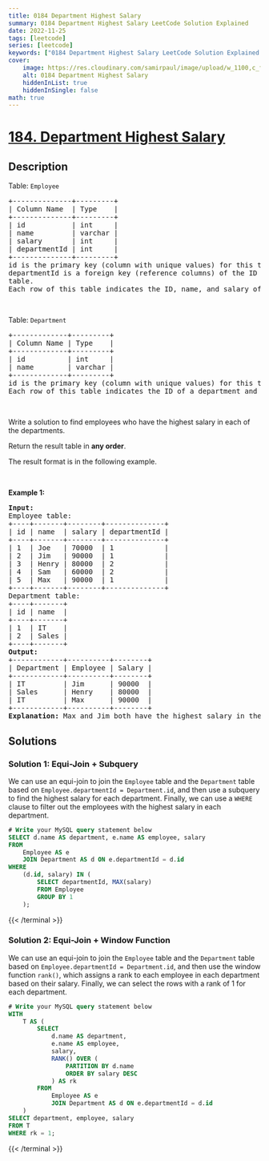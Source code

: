 ```yaml
---
title: 0184 Department Highest Salary
summary: 0184 Department Highest Salary LeetCode Solution Explained
date: 2022-11-25
tags: [leetcode]
series: [leetcode]
keywords: ["0184 Department Highest Salary LeetCode Solution Explained in all languages", "0184 Department Highest Salary", "LeetCode", "leetcode solution in Python3 C++ Java Go PHP Ruby Swift TypeScript Rust C# JavaScript C", "GeeksforGeeks", "InterviewBit", "Coding Ninjas", "HackerRank", "HackerEarth", "CodeChef", "TopCoder", "AlgoExpert", "freeCodeCamp", "Codeforces", "GitHub", "AtCoder", "Samir Paul"]
cover:
    image: https://res.cloudinary.com/samirpaul/image/upload/w_1100,c_fit,co_rgb:FFFFFF,l_text:Arial_75_bold:0184 Department Highest Salary - Solution Explained/problem-solving.webp
    alt: 0184 Department Highest Salary
    hiddenInList: true
    hiddenInSingle: false
math: true
---
```



# [184. Department Highest Salary](https://leetcode.com/problems/department-highest-salary)


## Description

<p>Table: <code>Employee</code></p>

<pre>
+--------------+---------+
| Column Name  | Type    |
+--------------+---------+
| id           | int     |
| name         | varchar |
| salary       | int     |
| departmentId | int     |
+--------------+---------+
id is the primary key (column with unique values) for this table.
departmentId is a foreign key (reference columns) of the ID from the <code>Department </code>table.
Each row of this table indicates the ID, name, and salary of an employee. It also contains the ID of their department.
</pre>

<p>&nbsp;</p>

<p>Table: <code>Department</code></p>

<pre>
+-------------+---------+
| Column Name | Type    |
+-------------+---------+
| id          | int     |
| name        | varchar |
+-------------+---------+
id is the primary key (column with unique values) for this table. It is guaranteed that department name is not <code>NULL.</code>
Each row of this table indicates the ID of a department and its name.
</pre>

<p>&nbsp;</p>

<p>Write a solution to find employees who have the highest salary in each of the departments.</p>

<p>Return the result table in <strong>any order</strong>.</p>

<p>The result format is in the following example.</p>

<p>&nbsp;</p>
<p><strong class="example">Example 1:</strong></p>

<pre>
<strong>Input:</strong> 
Employee table:
+----+-------+--------+--------------+
| id | name  | salary | departmentId |
+----+-------+--------+--------------+
| 1  | Joe   | 70000  | 1            |
| 2  | Jim   | 90000  | 1            |
| 3  | Henry | 80000  | 2            |
| 4  | Sam   | 60000  | 2            |
| 5  | Max   | 90000  | 1            |
+----+-------+--------+--------------+
Department table:
+----+-------+
| id | name  |
+----+-------+
| 1  | IT    |
| 2  | Sales |
+----+-------+
<strong>Output:</strong> 
+------------+----------+--------+
| Department | Employee | Salary |
+------------+----------+--------+
| IT         | Jim      | 90000  |
| Sales      | Henry    | 80000  |
| IT         | Max      | 90000  |
+------------+----------+--------+
<strong>Explanation:</strong> Max and Jim both have the highest salary in the IT department and Henry has the highest salary in the Sales department.
</pre>

## Solutions

### Solution 1: Equi-Join + Subquery

We can use an equi-join to join the `Employee` table and the `Department` table based on `Employee.departmentId = Department.id`, and then use a subquery to find the highest salary for each department. Finally, we can use a `WHERE` clause to filter out the employees with the highest salary in each department.

<!-- tabs:start -->

```sql
# Write your MySQL query statement below
SELECT d.name AS department, e.name AS employee, salary
FROM
    Employee AS e
    JOIN Department AS d ON e.departmentId = d.id
WHERE
    (d.id, salary) IN (
        SELECT departmentId, MAX(salary)
        FROM Employee
        GROUP BY 1
    );
```
{{< /terminal >}}

<!-- tabs:end -->

### Solution 2: Equi-Join + Window Function

We can use an equi-join to join the `Employee` table and the `Department` table based on `Employee.departmentId = Department.id`, and then use the window function `rank()`, which assigns a rank to each employee in each department based on their salary. Finally, we can select the rows with a rank of $1$ for each department.

<!-- tabs:start -->

```sql
# Write your MySQL query statement below
WITH
    T AS (
        SELECT
            d.name AS department,
            e.name AS employee,
            salary,
            RANK() OVER (
                PARTITION BY d.name
                ORDER BY salary DESC
            ) AS rk
        FROM
            Employee AS e
            JOIN Department AS d ON e.departmentId = d.id
    )
SELECT department, employee, salary
FROM T
WHERE rk = 1;
```
{{< /terminal >}}

<!-- tabs:end -->

<!-- end -->
